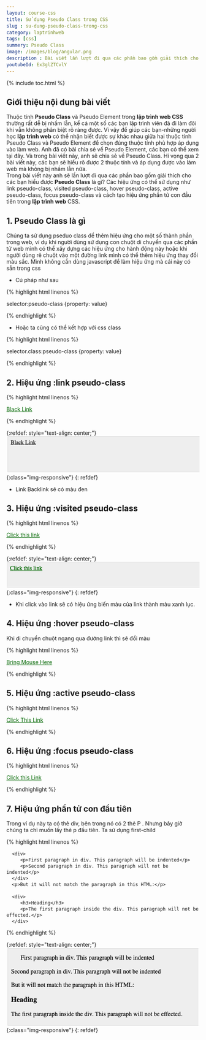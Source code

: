 ```yaml
---
layout: course-css
title: Sử dụng Pseudo Class trong CSS
slug : su-dung-pseudo-class-trong-css
category: laptrinhweb
tags: [css]
summery: Pseudo Class 
image: /images/blog/angular.png
description : Bài viết lần lượt đi qua các phần bao gồm giải thích cho các bạn hiểu được Pseudo Class là gì? Các hiệu ứng có thể sử dụng như link pseudo class, visited pseudo class, hover pseudo class, active pseudo class, focus pseudo class và cách tạo hiệu ứng phần tử con đầu tiên trong lập trình web CSS. Kèm theo các ví dụ minh hoạ hướng dẫn sử dụng đối với mỗi giá trị hiệu ứng trong lập trình web CSS.
youtubeId: Ex3glZTCvlY
---
```


{% include toc.html %}

## **Giới thiệu nội dung bài viết**

Thuộc tính <b>Pseudo Class</b> và Pseudo Element trong <b>lập trình web CSS</b> thường rất dễ bị nhầm lẫn, kể cả một số các bạn lập trình viên đã đi làm đôi khi vẫn không phân biệt rõ ràng được. Vì vậy để giúp các bạn-những người học <b>lập trình web</b> có thể nhận biết được sự khác nhau giữa hai thuộc tính Pseudo Class và Pseudo Element để chọn đúng thuộc tính phù hợp áp dụng vào làm web. Anh đã có bài chia sẻ về Pseudo Element, các bạn có thể xem tại đây. Và trong bài viết này, anh sẽ chia sẻ về Pseudo Class. Hi vọng qua 2 bài viết này, các bạn sẽ hiểu rõ được 2 thuộc tính và áp dụng được vào làm web mà không bị nhầm lẫn nữa.
<br>
Trong bài viết này anh sẽ lần lượt đi qua các phần bao gồm giải thích cho các bạn hiểu được <b>Pseudo Class</b> là gì? Các hiệu ứng có thể sử dụng như link pseudo-class, visited pseudo-class, hover pseudo-class, active pseudo-class, focus pseudo-class và cách tạo hiệu ứng phần tử con đầu tiên trong <b>lập trình web</b> CSS.


## **1. Pseudo Class là gì**

Chúng ta sử dụng pseduo class để thêm hiệu ứng cho một số thành phần trong web, ví dụ khi người dùng sử dụng con chuột di chuyển qua các phần tử web mình có thể xây dựng các hiệu ứng cho hành động này hoặc khi người dùng rê chuột vào một đường link mình có thể thêm hiệu ứng thay đổi màu sắc. Mình không cần dùng javascript để làm hiệu ứng mà cái này có sẵn trong css

- Cú pháp như sau

{% highlight html linenos %}

selector:pseudo-class {property: value}

{% endhighlight %}

- Hoặc ta cũng có thể kết hợp với css class

{% highlight html linenos %}

selector.class:pseudo-class {property: value}

{% endhighlight %}

## **2. Hiệu ứng :link pseudo-class**

{% highlight html linenos %}

<html>
   <head>
      <style type = "text/css">
         a:link {color:#000000}
      </style>
   </head>

   <body>
      <a href = "">Black Link</a>
   </body>
</html>

{% endhighlight %}

{:refdef: style="text-align: center;"}
![pseudo1](/images/post/css/pseudo1.png){:class="img-responsive"}
{: refdef}

- Link Backlink sẽ có màu đen

## **3. Hiệu ứng :visited pseudo-class**

{% highlight html linenos %}

<html>
   <head>
      <style type = "text/css">
         a:visited {color: #006600}
      </style>
   </head>

   <body>
      <a href = "">Click this link</a>
   </body>
</html>

{% endhighlight %}

{:refdef: style="text-align: center;"}
![pseudo2](/images/post/css/pseudo2.png){:class="img-responsive"}
{: refdef}

- Khi click vào link sẽ có hiệu ứng biến màu của link thành màu xanh lục.

## **4. Hiệu ứng :hover pseudo-class**

Khi di chuyển chuột ngang qua đường link thì sẽ đổi màu

{% highlight html linenos %}

<html>
   <head>
      <style type = "text/css">
         a:hover {color: #FFCC00}
      </style>
   </head>

   <body>
      <a href = "">Bring Mouse Here</a>
   </body>
</html> 

{% endhighlight %}

## **5. Hiệu ứng :active pseudo-class**

{% highlight html linenos %}


<html>
   <head>
      <style type = "text/css">
         a:active {color: #FF00CC}
      </style>
   </head>

   <body>
      <a href = "">Click This Link</a>
   </body>
</html>

{% endhighlight %}

## **6. Hiệu ứng :focus pseudo-class**

{% highlight html linenos %}

<html>
   <head>
      <style type = "text/css">
         a:focus {color: #0000FF}
      </style>
   </head>

   <body>
      <a href = "">Click this Link</a>
   </body>
</html> 

{% endhighlight %}

## **7. Hiệu ứng phần tử con đầu tiên**

Trong ví dụ này ta có thẻ div, bên trong nó có 2 thẻ P . Nhưng bây giờ chúng ta chỉ muốn lấy thẻ p đầu tiên. Ta sử dụng first-child

{% highlight html linenos %}

<html>
   <head>
      <style type = "text/css">
         div > p:first-child {
            text-indent: 25px;
         }
      </style>
   </head>

   <body>
   
      <div>
         <p>First paragraph in div. This paragraph will be indented</p>
         <p>Second paragraph in div. This paragraph will not be indented</p>
      </div>
      <p>But it will not match the paragraph in this HTML:</p>
      
      <div>
         <h3>Heading</h3>
         <p>The first paragraph inside the div. This paragraph will not be effected.</p>
      </div>
      
   </body>
</html>

{% endhighlight %}

{:refdef: style="text-align: center;"}
![pseudo3](/images/post/css/pseudo3.png){:class="img-responsive"}
{: refdef}











